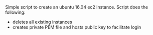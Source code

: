 Simple script to create an ubuntu 16.04 ec2 instance.
Script does the following:
- deletes all existing instances
- creates private PEM file and hosts public key to facilitate login
